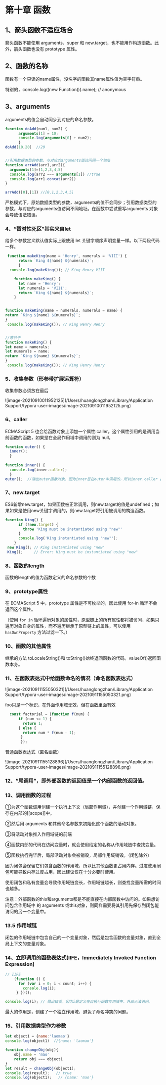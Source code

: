 # 第十章 函数





## 1、箭头函数不适应场合

箭头函数不能使用 arguments、super 和 new.target，也不能用作构造函数。此外，箭头函数也没有 prototype 属性。





## 2、函数的名称

函数有一个只读的name属性，没名字的函数其name属性值为空字符串。

特别的，console.log((new Function()).name);  // anonymous





## 3、arguments

arguments的值会自动同步到对应的命名参数。

```javascript
function doAdd(num1, num2) {
      arguments[1] = 10;
      console.log(arguments[0] + num2);
      }
doAdd(10,20)  //20


//引用数据类型的参数，与对应的arguments值访问同一个地址
function arrAdd(arr1,arr2){
  arguments[1]=[1,2,3,4,5]
  console.log(arr2 === arguments[1]) //true
  console.log(arr1.concat(arr2))  
}

arrAdd([0],[1]) //[0,1,2,3,4,5]
```



严格模式下，原始数据类型的参数，arguments的值不会同步；引用数据类型的参数，与对应的arguments值访问不同地址。在函数中尝试重写arguments 对象会导致语法错误。





### 4、“暂时性死区”其实来自let

给多个参数定义默认值实际上跟使用 let 关键字顺序声明变量一样。以下两段代码一样。

```javascript
 function makeKing(name = 'Henry', numerals = 'VIII') {
      return `King ${name} ${numerals}`;
      }
  console.log(makeKing()); // King Henry VIII
```

```javascript
    function makeKing() {
      let name = 'Henry';
      let numerals = 'VIII';
      return `King ${name} ${numerals}`;
    }
```



```javascript

function makeKing(name = numerals, numerals = name) {
return `King ${name} ${numerals}`;
}
 console.log(makeKing()); // King Henry Henry


//等价于
function makeKing() {
let name = numerals;
let numerals = name;
return `King ${name} ${numerals}`;
}
 console.log(makeKing()); // King Henry Henry
```





### 5、收集参数（形参带扩展运算符）

收集参数必须放在最后

![image-20210910011952125](/Users/huanglongzhan/Library/Application Support/typora-user-images/image-20210910011952125.png)





### 6、caller

ECMAScript 5 也会给函数对象上添加一个属性:caller。这个属性引用的是调用当前函数的函数，如果是在全局作用域中调用的则为 null。

```javascript
function outer() {
  inner();
  }
  
function inner() {
  console.log(inner.caller);
  } 
outer();  //输出outer函数对象，因为inner是在outer中调用的，所以inner.caller 指向 outer()。
```





### 7、new.target

ES6新增new.target，如果函数被正常调用，则new.target的值是undefined；如果如果是使用new关键字调用的，则new.target将引用被调用的构造函数。

```javascript
function King() {
      if (!new.target) {
        throw 'King must be instantiated using "new"'
      }
      console.log('King instantiated using "new"');
    }
 new King(); // King instantiated using "new"
 King();     // Error: King must be instantiated using "new"
```





### 8、函数的length

函数的length的值为函数定义的命名参数的个数



### 9、prototype属性

在 ECMAScript 5 中，prototype 属性是不可枚举的，因此使用 for-in 循环不会返回这个属性。

（使用 `for in` 循环遍历对象的属性时，原型链上的所有属性都将被访问，如果只遍历对象自身的属性，而不遍历继承于原型链上的属性，可以使用`hasOwnProperty` 方法过滤一下。）





### 10、函数的其他属性

继承的方法 toLocaleString()和 toString()始终返回函数的代码。valueOf()返回函数本身。



### 11、在函数表达式中给函数命名的情况（命名函数表达式）

![image-20210911155050321](/Users/huanglongzhan/Library/Application Support/typora-user-images/image-20210911155050321.png)

foo只是一个标识，在外面作用域无效，但在函数里面有效

```javascript
  const factorial = (function f(num) {
      if (num <= 1) {
        return 1;
      } else {
        return num * f(num - 1);
       } 
       });
```



普通函数表达式（匿名函数）

![image-20210911155128896](/Users/huanglongzhan/Library/Application Support/typora-user-images/image-20210911155128896.png)







### 12、“尾调用”，即外部函数的返回值是一个内部函数的返回值。





### 13、调用函数的过程

①为这个函数调用创建一个执行上下文（局部作用域），并创建一个作用域链，保存在内部的[[scope]]中。

②然后用 arguments 和其他命名参数来初始化这个函数的活动对象。

③将活动对象推入作用域链的前端

④函数内部的代码在访问变量时，就会使用给定的名称从作用域链中查找变量。

⑤函数执行完毕后，局部活动对象会被销毁，局部作用域销毁。（闭包除外）





因为闭包会保留它们包含函数的作用域，所以比其他函数更占用内存。过度使用闭 包可能导致内存过度占用，因此建议仅在十分必要时使用。

使用闭包和私有变量会导致作用域链变长，作用域链越长，则查找变量所需的时间 也越多。



注意：外部函数的this和arguments都是不能直接在内部函数中访问的。如果想访问包含作用域中 的 arguments 或this对象，则同样需要将其引用先保存到闭包能访问的另一个变量中。



### 13.5 作用域链

闭包的作用域链中包含自己的一个变量对象，然后是包含函数的变量对象，直到全局上下文的变量对象。



### 14、立即调用的函数表达式(IIFE，Immediately Invoked Function Expression)

```javascript
// IIFE
    (function () {
      for (var i = 0; i < count; i++) {
        console.log(i);
     } })();

console.log(i); // 抛出错误，因为i是定义在自执行函数作用域中，外部无法访问。
```

最大的作用是，创建了一个独立作用域，避免了命名冲突的问题。





### 15、引用数据类型作为参数

```javascript
let object1 = {name:'laomao'}
console.log(object1)  //{name: 'laomao'}

function changeObj(obj){
  	obj.name = 'mao'
  	return obj === object1
}
let result = changeObj(object1);
console.log(result);   // true
console.log(object1);   // {name: 'mao'}
```


